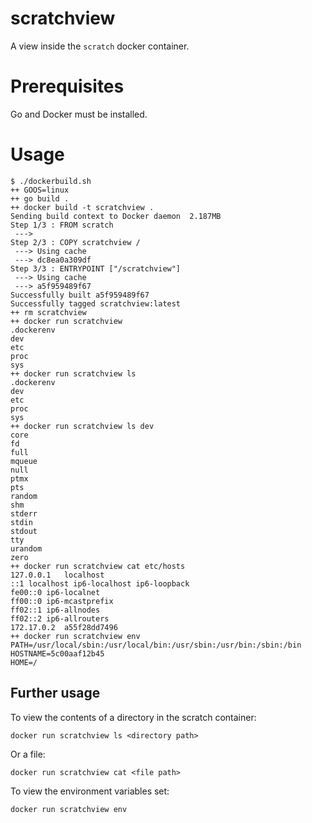 # scratchview

A view inside the `scratch` docker container.

# Prerequisites

Go and Docker must be installed.

# Usage
```
$ ./dockerbuild.sh
++ GOOS=linux
++ go build .
++ docker build -t scratchview .
Sending build context to Docker daemon  2.187MB
Step 1/3 : FROM scratch
 ---> 
Step 2/3 : COPY scratchview /
 ---> Using cache
 ---> dc8ea0a309df
Step 3/3 : ENTRYPOINT ["/scratchview"]
 ---> Using cache
 ---> a5f959489f67
Successfully built a5f959489f67
Successfully tagged scratchview:latest
++ rm scratchview
++ docker run scratchview
.dockerenv
dev
etc
proc
sys
++ docker run scratchview ls
.dockerenv
dev
etc
proc
sys
++ docker run scratchview ls dev
core
fd
full
mqueue
null
ptmx
pts
random
shm
stderr
stdin
stdout
tty
urandom
zero
++ docker run scratchview cat etc/hosts
127.0.0.1	localhost
::1	localhost ip6-localhost ip6-loopback
fe00::0	ip6-localnet
ff00::0	ip6-mcastprefix
ff02::1	ip6-allnodes
ff02::2	ip6-allrouters
172.17.0.2	a55f28dd7496
++ docker run scratchview env
PATH=/usr/local/sbin:/usr/local/bin:/usr/sbin:/usr/bin:/sbin:/bin
HOSTNAME=5c00aaf12b45
HOME=/
```

## Further usage

To view the contents of a directory in the scratch container:
```
docker run scratchview ls <directory path>
```

Or a file:
```
docker run scratchview cat <file path>
```

To view the environment variables set:
```
docker run scratchview env
```
